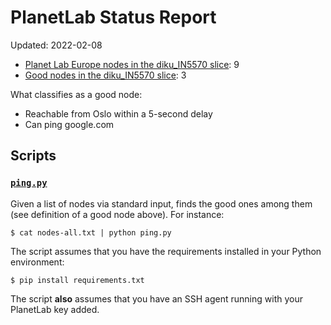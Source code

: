 # PlanetLab Status Report

Updated: 2022-02-08

  * [Planet Lab Europe nodes in the diku_IN5570 slice](nodes-ple.txt): 9
  * [Good nodes in the diku_IN5570 slice](nodes-good.txt): 3

What classifies as a good node:

  * Reachable from Oslo within a 5-second delay
  * Can ping google.com

## Scripts

### [`ping.py`](ping.py)

Given a list of nodes via standard input, finds the good ones among
them (see definition of a good node above). For instance:

```
$ cat nodes-all.txt | python ping.py
```

The script assumes that you have the requirements installed in your
Python environment:

```
$ pip install requirements.txt
```

The script **also** assumes that you have an SSH agent running with
your PlanetLab key added.
